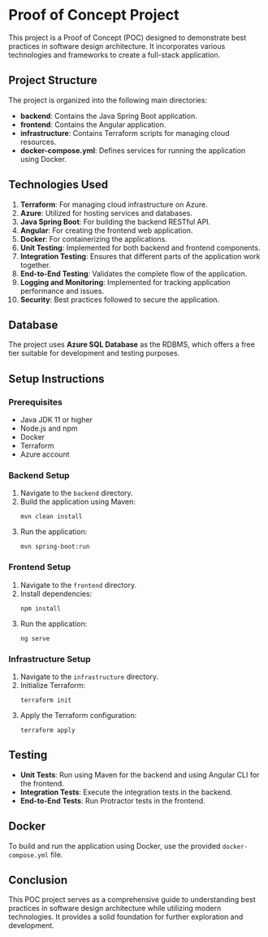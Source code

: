 # Proof of Concept Project

This project is a Proof of Concept (POC) designed to demonstrate best practices in software design architecture. It incorporates various technologies and frameworks to create a full-stack application.

## Project Structure

The project is organized into the following main directories:

- **backend**: Contains the Java Spring Boot application.
- **frontend**: Contains the Angular application.
- **infrastructure**: Contains Terraform scripts for managing cloud resources.
- **docker-compose.yml**: Defines services for running the application using Docker.

## Technologies Used

1. **Terraform**: For managing cloud infrastructure on Azure.
2. **Azure**: Utilized for hosting services and databases.
3. **Java Spring Boot**: For building the backend RESTful API.
4. **Angular**: For creating the frontend web application.
5. **Docker**: For containerizing the applications.
6. **Unit Testing**: Implemented for both backend and frontend components.
7. **Integration Testing**: Ensures that different parts of the application work together.
8. **End-to-End Testing**: Validates the complete flow of the application.
9. **Logging and Monitoring**: Implemented for tracking application performance and issues.
10. **Security**: Best practices followed to secure the application.

## Database

The project uses **Azure SQL Database** as the RDBMS, which offers a free tier suitable for development and testing purposes.

## Setup Instructions

### Prerequisites

- Java JDK 11 or higher
- Node.js and npm
- Docker
- Terraform
- Azure account

### Backend Setup

1. Navigate to the `backend` directory.
2. Build the application using Maven:
   ```
   mvn clean install
   ```
3. Run the application:
   ```
   mvn spring-boot:run
   ```

### Frontend Setup

1. Navigate to the `frontend` directory.
2. Install dependencies:
   ```
   npm install
   ```
3. Run the application:
   ```
   ng serve
   ```

### Infrastructure Setup

1. Navigate to the `infrastructure` directory.
2. Initialize Terraform:
   ```
   terraform init
   ```
3. Apply the Terraform configuration:
   ```
   terraform apply
   ```

## Testing

- **Unit Tests**: Run using Maven for the backend and using Angular CLI for the frontend.
- **Integration Tests**: Execute the integration tests in the backend.
- **End-to-End Tests**: Run Protractor tests in the frontend.

## Docker

To build and run the application using Docker, use the provided `docker-compose.yml` file.

## Conclusion

This POC project serves as a comprehensive guide to understanding best practices in software design architecture while utilizing modern technologies. It provides a solid foundation for further exploration and development.